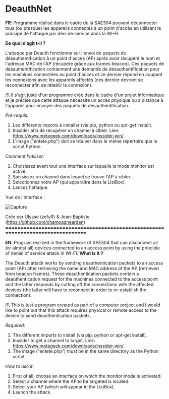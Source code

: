 # DeauthNet
**FR**: Programme réalisé dans le cadre de la SAE304 pouvant déconnecter tous (ou presque) les appareils connectés à un point d'accès en utilisant le principe de l'attaque par déni de service dans la WI-FI.

**De quoi s'agit t-il ?**

L'attaque par Deauth fonctionne sur l'envoi de paquets de désauthentification à un point d'accès (AP) après avoir récupéré le nom et l'adresse MAC de l'AP (récupéré grâce aux trames beacon). Ces paquets de désauthentification contiennent une demande de désauthentification pour les machines connectées au point d'accès et ce dernier répond en coupant les connexions avec les appareils affectés (ces dernier devront se reconnecter afin de rétablir la connexion).

/!\ Il s'agit juste d'un programme crée dans le cadre d'un projet informatique et je précise que cette attaque nécessite un accès physique ou à distance à l'appareil pour envoyer des paquets de désauthentification.

*Pré-requis:* 

1. Les différents imports à installer (via pip, python ou apt-get install). 
2. Inssider afin de récupérer un channel à cibler. Lien: https://www.metageek.com/downloads/inssider-win/
3. L'image ("entete.php") doit se trouver dans le même répertoire que le script Python

*Comment l'utiliser:*

1. Choisissez avant tout une interface sur laquelle le mode monitor est activé. 
2. Saississez un channel dans lequel se trouve l'AP à cibler. 
3. Selectionnez votre AP (qui apparaîtra dans la ListBox). 
4. Lancez l'attaque. 

Vue de l'interface : 

![Capture](https://user-images.githubusercontent.com/89702597/215350488-c7d27fa7-a068-4ae3-85e9-6169eb7f8d2a.PNG)

Crée par Ulysse (zefyR) & Jean-Baptiste (https://github.com/champagnearden) 
**================================================================================**

**EN**: Program realized in the framework of SAE304 that can disconnect all (or almost all) devices connected to an access point by using the principle of denial of service attack in WI-FI.
**What is it ?**

The Deauth attack works by sending deauthentication packets to an access point (AP) after retrieving the name and MAC address of the AP (retrieved from beacon frames). These deauthentication packets contain a deauthentication request for the machines connected to the access point and the latter responds by cutting off the connections with the affected devices (the latter will have to reconnect in order to re-establish the connection).

/!\ This is just a program created as part of a computer project and I would like to point out that this attack requires physical or remote access to the device to send deauthentication packets.

*Required:* 

1. The different imports to install (via pip, python or apt-get install). 
2. Inssider to get a channel to target. Link: https://www.metageek.com/downloads/inssider-win/
3. The image ("entete.php") must be in the same directory as the Python script

*How to use it:*

1. First of all, choose an interface on which the monitor mode is activated. 
2. Select a channel where the AP to be targeted is located. 
3. Select your AP (which will appear in the ListBox). 
4. Launch the attack. 
